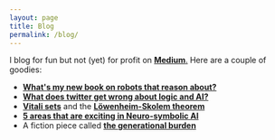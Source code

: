 ```yaml
---
layout: page
title: Blog
permalink: /blog/
---
```


I blog for fun but not (yet) for profit on [**Medium**.](https://medium.com/@vaishakbelle) Here are a couple of goodies:

- [**What's my new book on robots that reason about?**](https://medium.com/@vaishakbelle/news-a-book-on-robots-that-reason-logic-probability-causal-laws-89ad1825a568?source=user_profile---------0----------------------------)
- [**What does twitter get wrong about logic and AI?**](https://medium.com/@vaishakbelle/many-twitter-views-on-deep-learning-vs-symbols-are-misinformed-non-constructive-or-simply-wrong-4bdf2236e0ec?source=user_profile---------1----------------------------)
- [**Vitali sets**](https://medium.com/@vaishakbelle/vitali-sets-and-the-borel-paradox-what-are-they-doing-in-my-aamas-paper-d3c3c9315b38?source=user_profile---------19----------------------------) and the [**Löwenheim-Skolem theorem**](https://medium.com/@vaishakbelle/vitali-sets-and-the-borel-paradox-what-are-they-doing-in-my-aamas-paper-d3c3c9315b38?source=user_profile---------19----------------------------)
- [**5 areas that are exciting in Neuro-symbolic AI**](https://medium.com/@vaishakbelle/five-areas-that-are-exciting-in-neuro-symbolic-ai-1043ce2f35af?source=user_profile---------30----------------------------)
- A fiction piece called [**the generational burden**](https://medium.com/@vaishakbelle/fiction-the-generational-burden-1cb46c685cdb?source=user_profile---------11----------------------------)
